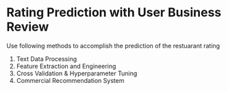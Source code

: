 # Rating Prediction with User Business Review

Use following methods to accomplish the prediction of the restuarant rating
1. Text Data Processing
2. Feature Extraction and Engineering
3. Cross Validation & Hyperparameter Tuning
4. Commercial Recommendation System
